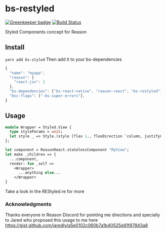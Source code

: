 # bs-restyled

[![Greenkeeper badge](https://badges.greenkeeper.io/Astrocoders/restyled.svg)](https://greenkeeper.io/)
[![Build Status](https://travis-ci.org/Astrocoders/restyled.svg?branch=master)](https://travis-ci.org/Astrocoders/restyled)

Styled Components concept for Reason

## Install

`yarn add bs-styled`
Then add it to your bs-dependencies

```js
{
  "name": "myapp",
  "reason": {
    "react-jsx": 2
  },
  "bs-dependencies": ["bs-react-native", "reason-react", "bs-restyled"],
  "bsc-flags": ["-bs-super-errors"],
}
```


## Usage

```ml
module Wrapper = Styled.View {
  type styleParams = unit;
  let style _ => Style.(style [flex 1., flexDirection `column, justifyContent `center]);
};

let component = ReasonReact.statelessComponent "MyView";
let make _children => {
  ...component,
  render: fun _self =>
    <Wrapper>
      ...anything else...
    </Wrapper>
}
```

Take a look in the REStyled.re for more

### Acknowledgments

Thanks everyone in Reason Discord for pointing me directions and specially to Jared who proposed this usage to me here https://gist.github.com/jaredly/a5e0102c060b7a1b40525d41f87843a8
